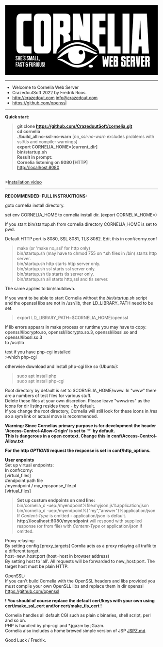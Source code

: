 
<div >
<a href="https://github.com/othneildrew/Best-README-Template">
    <img src="www/corn2.png" alt="Logo" width="600" >
  </a>
 
</div>

******************************************************
*  Welcome to Cornelia Web Server                    
*  CrazedoutSoft 2022 by Fredrik Roos.           
*  http://crazedout.com info@crazedout.com   
*  https://github.com/openssl                      
******************************************************

<b>Quick start:</b><br>
><b>git clone https://github.com/CrazedoutSoft/cornelia.git</b><br>
><b>cd cornelia</b><br>
><b>./build_all no-ssl-no-warn</b>  [<i>no_ssl-no-warn</i> excludes problems with ssl/tls and compiler warnings]<br>
><b>export CORNELIA_HOME=[current_dir]</b><br>
><b>bin/startup.sh</b><br>
><b>Result in prompt:</b><br>
><b>Cornelia listening on 8080 [HTTP]</b><br>
><a href="http://localhost:8080">http://localhost:8080</a>
<br/>
><a href="https://crazedout.com/corny.mp4">Installation video</a>
<hr>
<b>RECOMMENDED: FULL INSTRUCTIONS:</b>
<p>

goto cornelia install directory.<br/>

set env CORNELIA_HOME to cornelia install dir.
(export CORNELIA_HOME=<path to cornelia>)

If you start bin/startup.sh from cornelia directory CORNELIA_HOME is set to pwd.

Default HTTP port is 8080, SSL 8081, TLS 8082. Edit this in conf/corny.conf

>make (or 'make no_ssl' for http only)<br/>
>bin/startup.sh (may have to chmod 755 on *.sh files in /bin) starts http server.<br/>
>bin/startup.sh http starts http server only.<br/>
>bin/startup.sh ssl starts ssl server only.<br/>
>bin/startup.sh tls starts tls server only.<br/>
>bin/startup.sh all starts http,ssl and tls server.<br/>

The same applies to bin/shutdown.<p/>

If you want to be able to start Cornelia without the <i>bin/startup.sh</i> script<br/>
and the openssl libs are not in /usr/lib, then LD_LIBRARY_PATH need to be set.<p/>

>export LD_LIBRARY_PATH=$CORNELIA_HOME/openssl<p/>

If lib errors appears in make process or runtime you may have to copy: <br/>
 openssl/libcrypto.so, openssl/libcrypto.so.3, openssl/libssl.so and openssl/libssl.so.3 <br/>
to /usr/lib<p/>

<p>
test if you have php-cgi installed<br/>
>which php-cgi
<p/>
otherwise download and install php-cgi like so (Ubuntu):<br/>

>sudo apt install php<br/>
>sudo apt install php-cgi<p/>

Root directory by default is set to $CORNELIA_HOME/www. In "www" there are a numbers of test files for various stuff.</br>
Delete these files at your own discretion. Please leave "www/res" as the icons for dir listing resides there - by default.<br/> 
If you change the root directory, Cornelia will still look for these icons in /res so a sym link or actual move is recommended.<p/>
<p/>

<b>Warning: Since Cornelias primary purpose is for development the header 'Access-Control-Allow-Origin' is set to '*' by default.<br>
This is dangerous in a open context. Change this in conf/Access-Control-Allow.txt<p/>
For the http <i>OPTIONS</i> request the response is set in conf/http_options.
</b>
<p />

<b>User enpoints</b><br>
Set up virtual endpoints:<br>
In conf/corny:<br>
[virtual_files]<br>
#endpoint path file<br>
/myendpoint / my_repsponse_file.pl<br>
[virtual_files]<p>

><b>Set up custum endpoints on cmd line:</b><br>
>bin/cornelia_d -uep:/myendpoint%file:myjson.js%application/json<br>
>bin/cornelia_d -uep:/myendpoint%{\"my\",\"answer\"}%application/json<br>
>If <i>Content-Type</i> is omitted - application/json is default.<br>
><b>http://localhost:8080/myendpoint</b> will respond with supplied response (or from file) with <i>Content-Type</i> or application/json if omitted.
<p>

Proxy relaying:</br>
By setting config [proxy_targets] Cornlia acts as a proxy relaying all trafik to a different target.</br>
host=new_host:port (host=host in browser address)</br>
By setting host to 'all'. All requests will be forwarded to new_host:port.
The target host must be plain HTTP.
</p>

OpenSSL:<br/>
If you can't build Cornelia with the OpenSSL headers and libs provided you <br/>
must compile your own OpenSLL libs and replace them in dir openssl<br/>
https://github.com/openssl
<p>
<b> ! You should of course replace the default cert/keys with your own using cert/make_ssl_cert and/or cert/make_tls_cert !</b>
<p>
Cornelia handles all default CGI such as plain c binaries, shell script, perl and so on.<br/>
PHP is handled by php-cgi and *.jgazm by jGazm.<br>
Cornelia also includes a home brewed simple version of JSP <a href="JSPZ.md">JSPZ.md</a>.
<p/>

Good Luck / Fredrik. 
